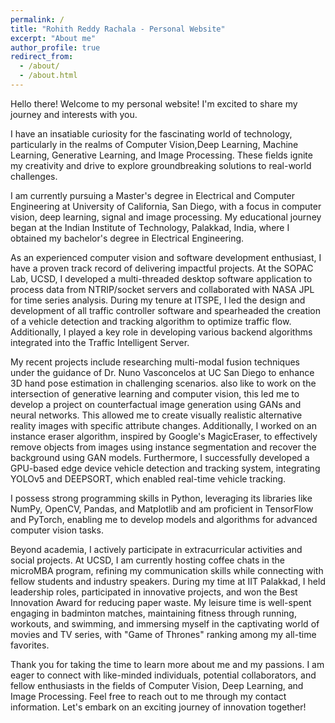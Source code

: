 ```yaml
---
permalink: /
title: "Rohith Reddy Rachala - Personal Website"
excerpt: "About me"
author_profile: true
redirect_from: 
  - /about/
  - /about.html
---
```

 <p>Hello there! Welcome to my personal website! I'm excited to share my journey and interests with you.</p>

<p>I have an insatiable curiosity for the fascinating world of technology, particularly in the realms of Computer Vision,Deep Learning, Machine Learning, Generative Learning, and Image Processing. These fields ignite my creativity and drive to explore groundbreaking solutions to real-world challenges.</p>

<p> I am currently pursuing a Master's degree in Electrical and Computer Engineering at University of California, San Diego, with a focus in computer vision, deep learning, signal and image processing. My educational journey began at the Indian Institute of Technology, Palakkad, India, where I obtained my bachelor's degree in Electrical Engineering.</p>

<p>As an experienced computer vision and software development enthusiast, I have a proven track record of delivering impactful projects. At the SOPAC Lab, UCSD, I developed a multi-threaded desktop software application to process data from NTRIP/socket servers and collaborated with NASA JPL for time series analysis. During my tenure at ITSPE, I led the design and development of all traffic controller software and spearheaded the creation of a vehicle detection and tracking algorithm to optimize traffic flow. Additionally, I played a key role in developing various backend algorithms integrated into the Traffic Intelligent Server.</p> 

<p>My recent projects include researching multi-modal fusion techniques under the guidance of Dr. Nuno Vasconcelos at UC San Diego to enhance 3D hand pose estimation in challenging scenarios.  also like to work on the intersection of generative learning and computer vision, this led me to develop a project on counterfactual image generation using GANs and neural networks. This allowed me to create visually realistic alternative reality images with specific attribute changes. Additionally, I worked on an instance eraser algorithm, inspired by Google's MagicEraser, to effectively remove objects from images using instance segmentation and recover the background using GAN models. Furthermore, I successfully developed a GPU-based edge device vehicle detection and tracking system, integrating YOLOv5 and DEEPSORT, which enabled real-time vehicle tracking.</p>

<p>I possess strong programming skills in Python, leveraging its libraries like NumPy, OpenCV, Pandas, and Matplotlib and am proficient in TensorFlow and PyTorch, enabling me to develop models and algorithms for advanced computer vision tasks.</p>

<p>Beyond academia, I actively participate in extracurricular activities and social projects. At UCSD, I am currently hosting coffee chats in the microMBA program, refining my communication skills while connecting with fellow students and industry speakers. During my time at IIT Palakkad, I held leadership roles, participated in innovative projects, and won the Best Innovation Award for reducing paper waste. My leisure time is well-spent engaging in badminton matches, maintaining fitness through running, workouts, and swimming, and immersing myself in the captivating world of movies and TV series, with "Game of Thrones" ranking among my all-time favorites.</p>

<p>Thank you for taking the time to learn more about me and my passions. I am eager to connect with like-minded individuals, potential collaborators, and fellow enthusiasts in the fields of Computer Vision, Deep Learning, and Image Processing. Feel free to reach out to me through my contact information. Let's embark on an exciting journey of innovation together!</p>
